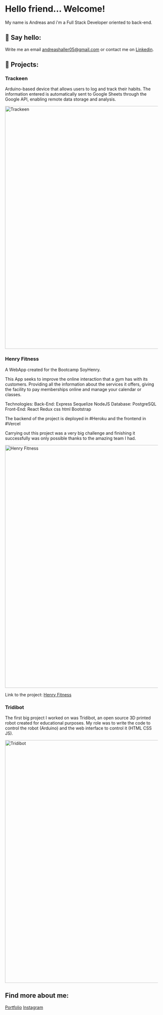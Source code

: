 # Hello friend... Welcome!

My name is Andreas and i'm a Full Stack Developer oriented to back-end.  

## 🚀 Say hello:
Write me an email andreashaller05@gmail.com
or contact me on [Linkedin](https:/www.linkedin.com/in/andreas-haller-schade/).


## 🚀 Projects:
### Trackeen
Arduino-based device that allows users to log and track their habits. The information entered is automatically sent to Google Sheets through the Google API, enabling remote data storage and analysis.

<img src="https://res.cloudinary.com/dzdh345nq/image/upload/v1730816589/git/trackeen.jpg" width="800" title="Trackeen">


### Henry Fitness
A WebApp created for the Bootcamp SoyHenry.

This App seeks to improve the online interaction that a gym has with its customers. Providing all the information about the services it offers, giving the facility to pay memberships online and manage your calendar or classes.

Technologies:
Back-End: Express Sequelize NodeJS 
Database: PostgreSQL
Front-End: React Redux css html Bootstrap 

The backend of the project is deployed in #Heroku and the frontend in #Vercel

Carrying out this project was a very big challenge and finishing it successfully was only possible thanks to the amazing team I had.

<img src="https://res.cloudinary.com/dzdh345nq/image/upload/v1663123854/git/Screenshot_4_ix133e.png" width="800" title="Henry Fitness">

Link to the project: [Henry Fitness](href="https://hfitness.vercel.app/)

### Tridibot
The first big project I worked on was Tridibot, an open source 3D printed robot created for educational purposes. 
My role was to write the code to control the robot (Arduino) and the web interface to control it (HTML CSS JS).

<img src="https://res.cloudinary.com/dzdh345nq/image/upload/v1663122441/git/IMG-20171028-WA0013_oj7kdg.jpg" width="800" title="Tridibot">

## Find more about me:

[Portfolio](href="https://theandihaller.com/)
[Instagram](ref="https://www.instagram.com/theandihaller/)
